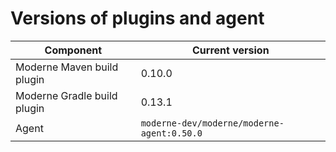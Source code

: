 # Versions of plugins and agent

| Component                   | Current version                            |
| --------------------------- | ------------------------------------------ |
| Moderne Maven build plugin  | 0.10.0                                     |
| Moderne Gradle build plugin | 0.13.1                                     |
| Agent                       | `moderne-dev/moderne/moderne-agent:0.50.0` |
